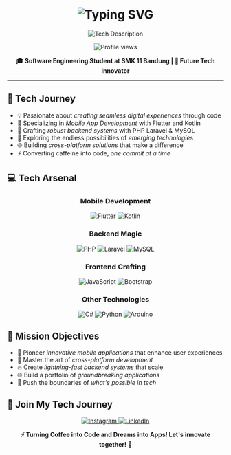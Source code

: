 <h1 align="center">
  <img src="https://readme-typing-svg.herokuapp.com?font=Fira+Code&weight=600&size=28&pause=1000&color=3B82F6&center=true&vCenter=true&random=false&width=500&lines=Hello%2C+I'm+Riani+Destianti!+%F0%9F%91%8B;Welcome+to+my+Tech+Universe!" alt="Typing SVG" />
</h1>

<div align="center">
  <img src="https://readme-typing-svg.herokuapp.com?font=Fira+Code&size=20&duration=3000&pause=1000&color=00C7FC&center=true&vCenter=true&multiline=true&repeat=false&random=false&width=500&height=85&lines=Full+Stack+Developer+%7C+Mobile+Enthusiast;Crafting+Digital+Solutions+with+Passion;Transforming+Ideas+into+Reality" alt="Tech Description" />
</div>

<p align="center">
  <img src="https://komarev.com/ghpvc/?username=RianiDestianti&label=Tech+Explorers&color=00C7FC&style=flat" alt="Profile views" />
</p>

<div align="center">
  <b>🎓 Software Engineering Student at SMK 11 Bandung | 🚀 Future Tech Innovator</b>
</div>

---

<h2>🌟 Tech Journey</h2>

- 💡 Passionate about *creating seamless digital experiences* through code
- 📱 Specializing in *Mobile App Development* with Flutter and Kotlin
- 🎯 Crafting *robust backend systems* with PHP Laravel & MySQL
- 🔮 Exploring the endless possibilities of *emerging technologies*
- 🌐 Building *cross-platform solutions* that make a difference
- ⚡ Converting caffeine into code, *one commit at a time*

<h2>💻 Tech Arsenal</h2>

<h3 align="center">Mobile Development</h3>
<p align="center">
<img src="https://img.shields.io/badge/Flutter-%2302569B.svg?style=for-the-badge&logo=Flutter&logoColor=white" alt="Flutter"/>
<img src="https://img.shields.io/badge/kotlin-%237F52FF.svg?style=for-the-badge&logo=kotlin&logoColor=white" alt="Kotlin"/>
</p>

<h3 align="center">Backend Magic</h3>
<p align="center">
<img src="https://img.shields.io/badge/php-%23777BB4.svg?style=for-the-badge&logo=php&logoColor=white" alt="PHP"/>
<img src="https://img.shields.io/badge/Laravel-%23FF2D20.svg?style=for-the-badge&logo=laravel&logoColor=white" alt="Laravel"/>
<img src="https://img.shields.io/badge/mysql-%2300f.svg?style=for-the-badge&logo=mysql&logoColor=white" alt="MySQL"/>
</p>

<h3 align="center">Frontend Crafting</h3>
<p align="center">
<img src="https://img.shields.io/badge/javascript-%23323330.svg?style=for-the-badge&logo=javascript&logoColor=%23F7DF1E" alt="JavaScript"/>
<img src="https://img.shields.io/badge/bootstrap-%23563D7C.svg?style=for-the-badge&logo=bootstrap&logoColor=white" alt="Bootstrap"/>
</p>

<h3 align="center">Other Technologies</h3>
<p align="center">
<img src="https://img.shields.io/badge/c%23-%23239120.svg?style=for-the-badge&logo=c-sharp&logoColor=white" alt="C#"/>
<img src="https://img.shields.io/badge/python-3670A0?style=for-the-badge&logo=python&logoColor=ffdd54" alt="Python"/>
<img src="https://img.shields.io/badge/Arduino-00979D?style=for-the-badge&logo=Arduino&logoColor=white" alt="Arduino"/>
</p>

<h2>🚀 Mission Objectives</h2>

- 🎯 Pioneer *innovative mobile applications* that enhance user experiences
- 💫 Master the art of *cross-platform development*
- 🔥 Create *lightning-fast backend systems* that scale
- 🌐 Build a portfolio of *groundbreaking applications*
- 🚀 Push the boundaries of *what's possible in tech*

<h2>🤝 Join My Tech Journey</h2>

<p align="center">
<a href="https://www.instagram.com/rianidstiantii/">
  <img src="https://img.shields.io/badge/Follow_My_Tech_Journey-%23E4405F.svg?style=for-the-badge&logo=Instagram&logoColor=white" alt="Instagram"/>
</a>
<a href="https://www.linkedin.com/in/riani-destianti-70504a323/">
  <img src="https://img.shields.io/badge/Connect_&_Collaborate-%230077B5.svg?style=for-the-badge&logo=linkedin&logoColor=white" alt="LinkedIn"/>
</a>
</p>

<div align="center">
  <b>⚡ Turning Coffee into Code and Dreams into Apps! Let's innovate together! 🚀</b>
</div>
